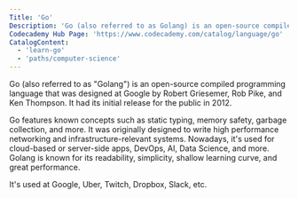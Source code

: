 ```yaml
---
Title: 'Go'
Description: 'Go (also referred to as Golang) is an open-source compiled programming language that was designed at Google by Robert Griesemer, Rob Pike, and Ken Thompson. It had its initial release for the public in 2012.'
Codecademy Hub Page: 'https://www.codecademy.com/catalog/language/go'
CatalogContent:
  - 'learn-go'
  - 'paths/computer-science'
---
```


Go (also referred to as "Golang") is an open-source compiled programming language that was designed at Google by Robert Griesemer, Rob Pike, and Ken Thompson. It had its initial release for the public in 2012.

Go features known concepts such as static typing, memory safety, garbage collection, and more. It was originally designed to write high performance networking and infrastructure-relevant systems. Nowadays, it's used for cloud-based or server-side apps, DevOps, AI, Data Science, and more. Golang is known for its readability, simplicity, shallow learning curve, and great performance.

It's used at Google, Uber, Twitch, Dropbox, Slack, etc.
